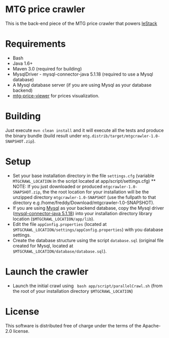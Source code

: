 MTG price crawler
=================

This is the back-end piece of the MTG price crawler that powers [leStack](http://www.lestack.fr)

Requirements
============

* Bash
* Java 1.6+
* Maven 3.0 (required for building)
* MysqlDriver - mysql-connector-java 5.1.18 (required to use a Mysql database)
* A Mysql database server (if you are using Mysql as your database backend)
* [mtg-price-viewer](http://github.com/drfmunoz/mtg-price-viewer) for prices visualization.

Building
========

Just execute `mvn clean install` and it will execute all the tests and produce the binary bundle (build result under `mtg.distrib/target/mtgcrawler-1.0-SNAPSHOT.zip`).

Setup
=====

* Set your base installation directory in the file `settings.cfg` (variable `MTGCRAWL_LOCATION` in the script located at app/script/settings.cfg)
** NOTE: If you just downloaded or produced `mtgcrawler-1.0-SNAPSHOT.zip`, the the root location for your installation will be the unzipped directory `mtgcrawler-1.0-SNAPSHOT` (use the fullpath to that directory e.g /home/freddy/Download/mtgcrawler-1.0-SNAPSHOT).
* If you are using [Mysql](http://www.mysql.com/) as your backend database, copy the Mysql driver ([mysql-connector-java 5.1.18](http://dev.mysql.com/downloads/connector/j/5.0.html)) into your installation directory library location (`$MTGCRAWL_LOCATION/app/lib`).
* Edit the file `appConfig.properties` (located at `$MTGCRAWL_LOCATION/settings/appConfig.properties`) with you database settings.
* Create the database structure using the script `database.sql` (original file created for Mysql, located at `$MTGCRAWL_LOCATION/database/database.sql`).

Launch the crawler
=============

* Launch the initial crawl using  ` bash app/script/parallelCrawl.sh` (from the root of your installation directory `$MTGCRAWL_LOCATION`)

License
=======

This software is distributed free of charge under the terms of the Apache-2.0 license.